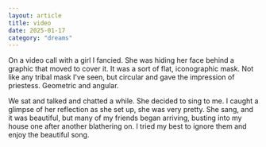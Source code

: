 ```yaml
---
layout: article
title: video
date: 2025-01-17
category: "dreams"
---
```


On a video call with a girl I fancied. 
She was hiding her face behind a graphic that moved to cover it. It was a sort of flat, iconographic mask. Not like any tribal mask I've seen, but circular and gave the impression of priestess. Geometric and angular.

We sat and talked and chatted a while. She decided to sing to me. I caught a glimpse of her reflection as she set up, she was very pretty. She sang, and it was beautiful, but many of my friends began arriving, busting into my house one after another blathering on. I tried my best to ignore them and enjoy the beautiful song.
